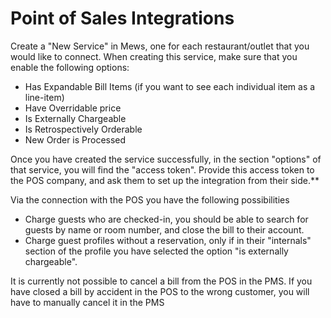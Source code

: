 # Point of Sales Integrations

Create a "New Service" in Mews, one for each restaurant/outlet that you would like to connect. When creating this service, make sure that you enable the following options:

* Has Expandable Bill Items \(if you want to see each individual item as a line-item\)
* Have Overridable price
* Is Externally Chargeable
* Is Retrospectively Orderable
* New Order is Processed

Once you have created the service successfully, in the section "options" of that service, you will find the "access token". Provide this access token to the POS company, and ask them to set up the integration from their side.\*\*

Via the connection with the POS you have the following possibilities

* Charge guests who are checked-in, you should be able to search for guests by name or room number, and close the bill to their account.
* Charge guest profiles without a reservation, only if in their "internals" section of the profile you have selected the option "is externally chargeable".

It is currently not possible to cancel a bill from the POS in the PMS. If you have closed a bill by accident in the POS to the wrong customer, you will have to manually cancel it in the PMS

